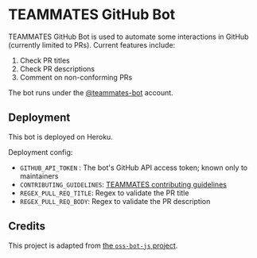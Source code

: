 # TEAMMATES GitHub Bot

TEAMMATES GitHub Bot is used to automate some interactions in GitHub (currently limited to PRs). Current features include:
1. Check PR titles
1. Check PR descriptions
1. Comment on non-conforming PRs

The bot runs under the [@teammates-bot](https://github.com/teammates-bot) account.

## Deployment

This bot is deployed on Heroku.

Deployment config:
- `GITHUB_API_TOKEN` : The bot's GitHub API access token; known only to maintainers
- `CONTRIBUTING_GUIDELINES`: [TEAMMATES contributing guidelines](https://github.com/TEAMMATES/teammates/blob/master/docs/CONTRIBUTING.md)
- `REGEX_PULL_REQ_TITLE`: Regex to validate the PR title
- `REGEX_PULL_REQ_BODY`: Regex to validate the PR description

## Credits

This project is adapted from [the `oss-bot-js` project](https://github.com/samsontmr/oss-bot-js).
